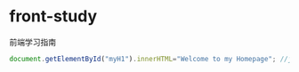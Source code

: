 # front-study
前端学习指南
```javascript
document.getElementById("myH1").innerHTML="Welcome to my Homepage"; //javascipt
```

